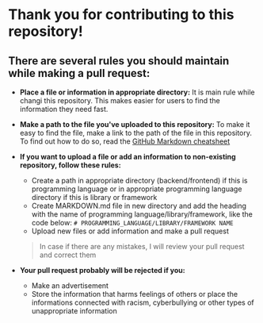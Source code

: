 # Thank you for contributing to this repository!
## There are several rules you should maintain while making a pull request:
* **Place a file or information in appropriate directory:**
It is main rule while changi this repository. This makes easier for users to find the information they need fast. 

* **Make a path to the file you've uploaded to this repository:**
To make it easy to find the file, make a link to the path of the file in this repository. To find out how to do so, read the [GitHub Markdown cheatsheet](https://guides.github.com/pdfs/markdown-cheatsheet-online.pdf)

* **If you want to upload a file or add an information to non-existing repository, follow these rules:**
  * Create a path in appropriate directory (backend/frontend) if this is programming language or in appropriate programming language directory if this is library or framework
  * Create MARKDOWN.md file in new directory and add the heading with the name of programming language/library/framework, like the code below:
  ```# PROGRAMMING_LANGUAGE/LIBRARY/FRAMEWORK NAME```
  * Upload new files or add information and make a pull request
  > In case if there are any mistakes, I will review your pull request and correct them
  
* **Your pull request probably will be rejected if you:**
  * Make an advertisement
  * Store the information that harms feelings of others or place the informations connected with racism, cyberbullying or other types of unappropriate information
